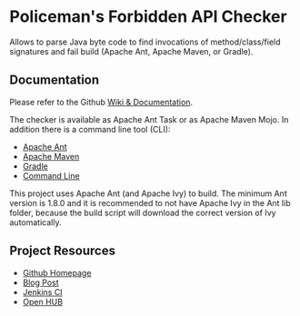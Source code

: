 # Policeman's Forbidden API Checker #

Allows to parse Java byte code to find invocations of method/class/field
signatures and fail build (Apache Ant, Apache Maven, or Gradle).

## Documentation ##

Please refer to the Github
[Wiki & Documentation](https://github.com/policeman-tools/forbidden-apis/wiki).

The checker is available as Apache Ant Task or as Apache Maven Mojo.
In addition there is a command line tool (CLI):

  * [Apache Ant](https://github.com/policeman-tools/forbidden-apis/wiki/AntUsage)
  * [Apache Maven](https://github.com/policeman-tools/forbidden-apis/wiki/MavenUsage)
  * [Gradle](https://github.com/policeman-tools/forbidden-apis/wiki/GradleUsage)
  * [Command Line](https://github.com/policeman-tools/forbidden-apis/wiki/CliUsage)

This project uses Apache Ant (and Apache Ivy) to build. The minimum
Ant version is 1.8.0 and it is recommended to not have Apache Ivy in
the Ant lib folder, because the build script will download the correct
version of Ivy automatically.

## Project Resources ##

  * [Github Homepage](https://github.com/policeman-tools/forbidden-apis)
  * [Blog Post](http://blog.thetaphi.de/2012/07/default-locales-default-charsets-and.html)
  * [Jenkins CI](http://jenkins.thetaphi.de/job/Forbidden-APIs/)
  * [Open HUB](https://www.openhub.net/p/forbidden-apis)
